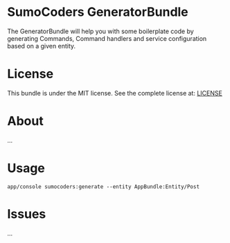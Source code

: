 # SumoCoders GeneratorBundle

The GeneratorBundle will help you with some boilerplate code by generating Commands, Command handlers 
and service configuration based on a given entity.  

# License

This bundle is under the MIT license. See the complete license at: [LICENSE](LICENSE)

# About

...

# Usage 

`app/console sumocoders:generate --entity AppBundle:Entity/Post`

# Issues

...
